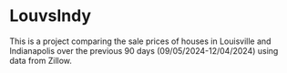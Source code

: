 # LouvsIndy

This is a project comparing the sale prices of houses in Louisville and Indianapolis over the previous 90 days (09/05/2024-12/04/2024) using data from Zillow.
